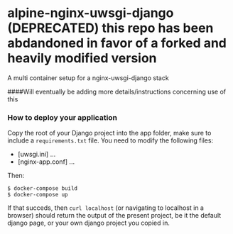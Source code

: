 # alpine-nginx-uwsgi-django (DEPRECATED) this repo has been abdandoned in favor of a forked and heavily modified version
A multi container setup for a nginx-uwsgi-django stack

####Will eventually be adding more details/instructions concerning use of this

### How to deploy your application
Copy the root of your Django project into the app folder, make sure to include a `requirements.txt` file. 
You need to modify the following files:

- [uwsgi.ini]
...
- [nginx-app.conf]
...


Then:

```
$ docker-compose build
$ docker-compose up
```

If that succeds, then `curl localhost` (or navigating to localhost in a browser)
should return the output of the present project, be it the default django page, 
or your own django project you copied in. 
